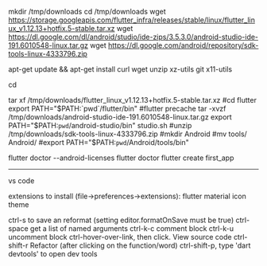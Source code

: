 mkdir /tmp/downloads
cd /tmp/downloads
wget https://storage.googleapis.com/flutter_infra/releases/stable/linux/flutter_linux_v1.12.13+hotfix.5-stable.tar.xz
wget https://dl.google.com/dl/android/studio/ide-zips/3.5.3.0/android-studio-ide-191.6010548-linux.tar.gz
wget https://dl.google.com/android/repository/sdk-tools-linux-4333796.zip

apt-get update && apt-get install curl wget unzip xz-utils git x11-utils

cd

tar xf /tmp/downloads/flutter_linux_v1.12.13+hotfix.5-stable.tar.xz
#cd flutter
export PATH="$PATH:`pwd`/flutter/bin"
#flutter precache
tar -xvzf /tmp/downloads/android-studio-ide-191.6010548-linux.tar.gz
export PATH="$PATH:`pwd`/android-studio/bin"
studio.sh
#unzip /tmp/downloads/sdk-tools-linux-4333796.zip
#mkdir Android
#mv tools/ Android/
#export PATH="$PATH:`pwd`/Android/tools/bin"

flutter doctor --android-licenses
flutter doctor
flutter create first_app 


----

vs code

extensions to install (file->preferences->extensions):
 flutter
 material icon theme

ctrl-s to save an reformat (setting editor.formatOnSave must be true)
ctrl-space get a list of named arguments
ctrl-k-c comment block
ctrl-k-u uncomment block
ctrl-hover-over-link, then click. View source code
ctrl-shift-r Refactor (after clicking on the function/word)
ctrl-shift-p, type 'dart devtools' to open dev tools

